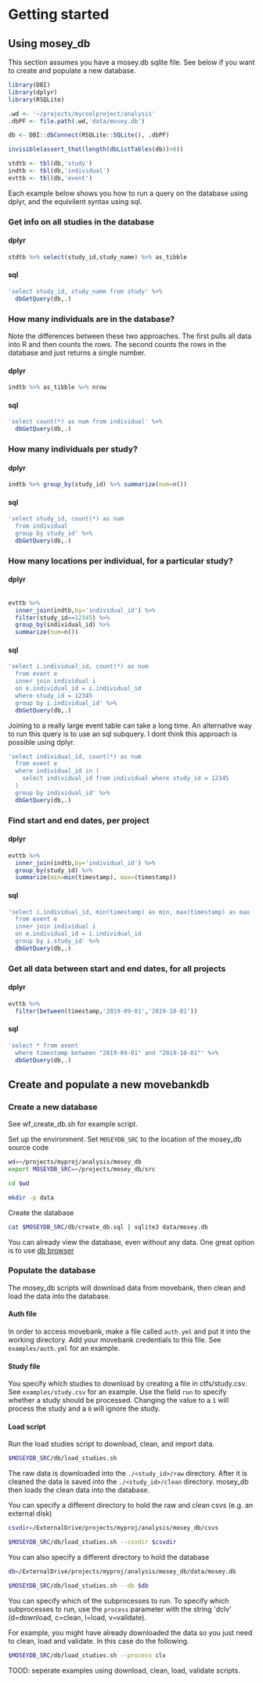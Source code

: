 # Getting started

## Using mosey_db

This section assumes you have a mosey.db sqlite file. See below if you want to create and populate a new database.

```r
library(DBI)
library(dplyr)
library(RSQLite)

.wd <- '~/projects/mycoolproject/analysis'
.dbPF <- file.path(.wd,'data/mosey.db')

db <- DBI::dbConnect(RSQLite::SQLite(), .dbPF)

invisible(assert_that(length(dbListTables(db))>0))

stdtb <- tbl(db,'study')
indtb <- tbl(db,'individual')
evttb <- tbl(db,'event')
```

Each example below shows you how to run a query on the database using dplyr, and the equivilent syntax using sql.

### Get info on all studies in the database

#### dplyr
```r
stdtb %>% select(study_id,study_name) %>% as_tibble
```

#### sql
```r
'select study_id, study_name from study' %>%
  dbGetQuery(db,.)
```

### How many individuals are in the database?

Note the differences between these two approaches. The first pulls all data into R and then counts the rows. The second counts the rows in the database and just returns a single number.

#### dplyr
```r
indtb %>% as_tibble %>% nrow
```

#### sql
```r
'select count(*) as num from individual' %>%
  dbGetQuery(db,.)
```

### How many individuals per study?

#### dplyr
```r
indtb %>% group_by(study_id) %>% summarize(num=n())
```

#### sql
```r
'select study_id, count(*) as num 
  from individual 
  group by study_id' %>%
  dbGetQuery(db,.)
```

### How many locations per individual, for a particular study?

#### dplyr
```r

evttb %>% 
  inner_join(indtb,by='individual_id') %>% 
  filter(study_id==12345) %>% 
  group_by(individual_id) %>%
  summarize(num=n())
```

#### sql
```r
'select i.individual_id, count(*) as num
  from event e 
  inner join individual i
  on e.individual_id = i.individual_id
  where study_id = 12345
  group by i.individual_id' %>%
  dbGetQuery(db,.)
```

Joining to a really large event table can take a long time. An alternative way to run this query is to use an sql subquery. I dont think this approach is possible using dplyr.

```r
'select individual_id, count(*) as num
  from event e 
  where individual_id in (
    select individual_id from individual where study_id = 12345
  )
  group by individual_id' %>%
  dbGetQuery(db,.)

```

### Find start and end dates, per project

#### dplyr
```r
evttb %>% 
  inner_join(indtb,by='individual_id') %>% 
  group_by(study_id) %>%
  summarize(min=min(timestamp), max=(timestamp))
```

#### sql
```r
'select i.individual_id, min(timestamp) as min, max(timestamp) as max
  from event e 
  inner join individual i
  on e.individual_id = i.individual_id
  group by i.study_id' %>%
  dbGetQuery(db,.)
```

### Get all data between start and end dates, for all projects

#### dplyr
```r
evttb %>% 
  filter(between(timestamp,'2019-09-01','2019-10-01'))
```

#### sql
```r
'select * from event 
  where timestamp between "2019-09-01" and "2019-10-01"' %>%
  dbGetQuery(db,.)
```

## Create and populate a new movebankdb

### Create a new database

See wf_create_db.sh for example script.

Set up the environment. Set `MOSEYDB_SRC` to the location of the mosey_db source code

```bash
wd=~/projects/myproj/analysis/mosey_db
export MOSEYDB_SRC=~/projects/mosey_db/src

cd $wd

mkdir -p data
```

Create the database

```bash
cat $MOSEYDB_SRC/db/create_db.sql | sqlite3 data/mosey.db
```

You can already view the database, even without any data. One great option is to use [db browser](https://sqlitebrowser.org/)

### Populate the database

The mosey_db scripts will download data from movebank, then clean and load the data into the database. 

#### Auth file
In order to access movebank, make a file called `auth.yml` and put it into the working directory. Add your movebank credentials to this file. See `examples/auth.yml` for an example.

#### Study file
You specify which studies to download by creating a file in ctfs/study.csv. See `examples/study.csv` for an example. Use the field `run` to specify whether a study should be processed. Changing the value to a `1` will process the study and a `0` will ignore the study.


#### Load script

Run the load studies script to download, clean, and import data.

```bash
$MOSEYDB_SRC/db/load_studies.sh
```

 The raw data is downloaded into the `./<study_id>/raw` directory. After it is cleaned the data is saved into the `./<study_id>/clean` directory. mosey_db then loads the clean data into the database.

You can specify a different directory to hold the raw and clean csvs (e.g. an external disk)

```bash
csvdir=/ExternalDrive/projects/myproj/analysis/mosey_db/csvs

$MOSEYDB_SRC/db/load_studies.sh --csvdir $csvdir
```

You can also specify a different directory to hold the database

```bash
db=/ExternalDrive/projects/myproj/analysis/mosey_db/data/mosey.db

$MOSEYDB_SRC/db/load_studies.sh --db $db
```

You can specify which of the subprocesses to run. To specify which subprocesses to run, use the `process` parameter with the string 'dclv' (d=download, c=clean, l=load, v=validate).

For example, you might have already downloaded the data so you just need to clean, load and validate. In this case do the following.

```bash
$MOSEYDB_SRC/db/load_studies.sh --process clv
```

TOOD: seperate examples using download, clean, load, validate scripts.
